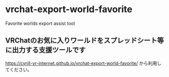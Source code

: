 # vrchat-export-world-favorite
Favorite worlds export assist tool

## VRChatのお気に入りワールドをスプレッドシート等に出力する支援ツールです

https://cyrill-vr-internet.github.io/vrchat-export-world-favorite/ から利用してください。

